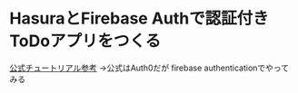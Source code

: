 # HasuraとFirebase Authで認証付きToDoアプリをつくる

[公式チュートリアル参考](https://hasura.io/learn/ja/graphql/hasura/authentication/1-create-auth0-app/)
→公式はAuth0だが firebase authenticationでやってみる